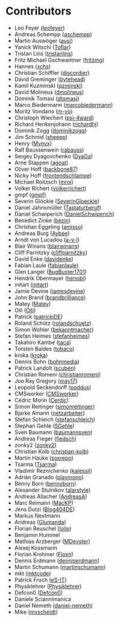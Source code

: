 # Contributors

 * Leo Feyer ([leofeyer](https://github.com/leofeyer))
 * Andreas Schempp ([aschempp](https://github.com/aschempp))
 * Martin Auswöger ([ausi](https://github.com/ausi))
 * Yanick Witschi ([Toflar](https://github.com/Toflar))
 * Tristan Lins ([tristanlins](https://github.com/tristanlins))
 * Fritz Michael Gschwantner ([fritzmg](https://github.com/fritzmg))
 * Hannes ([xchs](https://github.com/xchs))
 * Christian Schiffler ([discordier](https://github.com/discordier))
 * David Greminger ([bytehead](https://github.com/bytehead))
 * Kamil Kuzminski ([qzminski](https://github.com/qzminski))
 * David Molineus ([dmolineus](https://github.com/dmolineus))
 * Dominik Tomasi ([dtomasi](https://github.com/dtomasi))
 * Marco Biedermann ([marcobiedermann](https://github.com/marcobiedermann))
 * Moritz Vondano ([m-vo](https://github.com/m-vo))
 * Christoph Wiechert ([psi-4ward](https://github.com/psi-4ward))
 * Richard Henkenjohann ([richardhj](https://github.com/richardhj))
 * Dominik Zogg ([dominikzogg](https://github.com/dominikzogg))
 * Jim Schmid ([sheeep](https://github.com/sheeep))
 * Henry ([Mynyx](https://github.com/Mynyx))
 * Ralf Baussenwein ([rabauss](https://github.com/rabauss))
 * Sergey Dyagovchenko ([DyaGa](https://github.com/DyaGa))
 * Arne Stappen ([agoat](https://github.com/agoat))
 * Oliver Hoff ([backbone87](https://github.com/backbone87))
 * Nicky Hoff ([frontendschlampe](https://github.com/frontendschlampe))
 * Michael Roitzsch ([mroi](https://github.com/mroi))
 * Volker Richert ([volkerrichert](https://github.com/volkerrichert))
 * gmpf ([gmpf](https://github.com/gmpf))
 * Severin Glöckle ([SeverinGloeckle](https://github.com/SeverinGloeckle))
 * Daniel Jahnsmüller ([Tastaturberuf](https://github.com/Tastaturberuf))
 * Daniel Schwiperich ([DanielSchwiperich](https://github.com/DanielSchwiperich))
 * Benedict Zinke ([bezin](https://github.com/bezin))
 * Christian Eggeling ([amisso](https://github.com/amisso))
 * Andreas Burg ([Aybee](https://github.com/Aybee))
 * Arndt von Lucadou ([a-v-l](https://github.com/a-v-l))
 * Blair Winans ([blairwinans](https://github.com/blairwinans))
 * Cliff Parnitzky ([cliffparnitzky](https://github.com/cliffparnitzky))
 * David Enke ([davidenke](https://github.com/davidenke))
 * Fabian Laule ([fabianlaule](https://github.com/fabianlaule))
 * Glen Langer ([BugBuster1701](https://github.com/BugBuster1701))
 * Hendrik Obermayer ([henobi](https://github.com/henobi))
 * initart ([initart](https://github.com/initart))
 * Jamie Devine ([jamesdevine](https://github.com/jamesdevine))
 * John Brand ([brandbrilliance](https://github.com/brandbrilliance))
 * Matey ([Matey](https://github.com/Matey))
 * Olli ([Olli](https://github.com/Olli))
 * Patrick ([patrickjDE](https://github.com/patrickjDE))
 * Roland Schütz ([rolandschuetz](https://github.com/rolandschuetz))
 * Simon Wohler ([bekanntmacher](https://github.com/bekanntmacher))
 * Stefan Heimes ([stefanheimes](https://github.com/stefanheimes))
 * Takahiro Kambe ([taca](https://github.com/taca))
 * Torsten Baldes ([tobaco](https://github.com/tobaco))
 * kroka ([kroka](https://github.com/kroka))
 * Dennis Bohn ([bohnmedia](https://github.com/bohnmedia))
 * Patrick Landolt ([scuben](https://github.com/scuben))
 * Christian Romeni ([christianromeni](https://github.com/christianromeni))
 * Joe Ray Gregory ([may17](https://github.com/may17))
 * Leopold Seckendorff ([poddus](https://github.com/poddus))
 * CMSworker ([CMSworker](https://github.com/CMSworker))
 * Cédric Morin ([Cerdic](https://github.com/Cerdic))
 * Simon Reitinger ([simonreitinger](https://github.com/simonreitinger))
 * Bjarke Amann ([netzarbeiter](https://github.com/netzarbeiter))
 * Stefan Schleich ([stefanschleich](https://github.com/stefanschleich))
 * Stephan Gehle ([SGehle](https://github.com/SGehle))
 * Sven Baumann ([baumannsven](https://github.com/baumannsven))
 * Andreas Fieger ([fiedsch](https://github.com/fiedsch))
 * zonky2 ([zonky2](https://github.com/zonky2))
 * Christian Kolb ([christian-kolb](https://github.com/christian-kolb))
 * Martin Hauke ([soxrepo](https://github.com/soxrepo))
 * Tsarma ([Tsarma](https://github.com/Tsarma))
 * Vladimir Reznichenko ([kalessil](https://github.com/kalessil))
 * Adrián Granado ([playmono](https://github.com/playmono))
 * Benny Born ([bennyborn](https://github.com/bennyborn))
 * Alexander Stulnikov ([alarstyle](https://github.com/alarstyle))
 * Andreas Allacher ([AndreasA](https://github.com/AndreasA))
 * Marc Reimann ([MacKP](https://github.com/MacKP))
 * Jens Dutzi ([Blog404DE](https://github.com/Blog404DE))
 * Markus Nestmann
 * Andreas ([Glumanda](https://github.com/Glumanda))
 * Florian Reuschel ([loilo](https://github.com/loilo))
 * Benjamin Hummel
 * Mathias Arzberger ([MDevster](https://github.com/MDevster))
 * Alexej Kossmann
 * Florian Krohmer ([Floxn](https://github.com/Floxn))
 * Dennis Erdmann ([denniserdmann](https://github.com/denniserdmann))
 * Martin Schumann ([martinschumann](https://github.com/martinschumann))
 * mkt ([mktcode](https://github.com/mktcode))
 * Patrick Froch ([eS-IT](https://github.com/eS-IT))
 * Physiklehrer ([Physiklehrer](https://github.com/Physiklehrer))
 * Defcon0 ([Defcon0](https://github.com/Defcon0))
 * Daniele Sciannimanica
 * Daniel Nemeth ([daniel-nemeth](https://github.com/daniel-nemeth))
 * Mike ([mvscheidt](https://github.com/mvscheidt))
